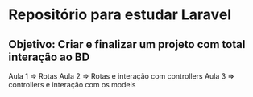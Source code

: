 # Repositório para estudar Laravel
## Objetivo: Criar e finalizar um projeto com total interação ao BD
Aula 1 => Rotas
Aula 2 => Rotas e interação com controllers
Aula 3 => controllers e interação com os models
